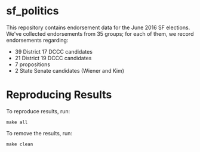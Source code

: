 # sf_politics

This repository contains endorsement data for the June 2016 SF elections. We've
collected endorsements from 35 groups; for each of them, we record endorsements
regarding:

* 39 District 17 DCCC candidates
* 21 District 19 DCCC candidates
* 7 propositions
* 2 State Senate candidates (Wiener and Kim)

# Reproducing Results

To reproduce results, run:

    make all

To remove the results, run:

    make clean
